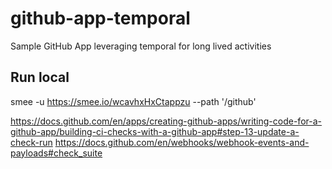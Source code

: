 # github-app-temporal
Sample GitHub App leveraging temporal for long lived activities

## Run local
smee -u https://smee.io/wcavhxHxCtappzu --path '/github'



https://docs.github.com/en/apps/creating-github-apps/writing-code-for-a-github-app/building-ci-checks-with-a-github-app#step-13-update-a-check-run
https://docs.github.com/en/webhooks/webhook-events-and-payloads#check_suite
